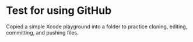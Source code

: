 # Test for using GitHub

Copied a simple Xcode playground into a folder to practice cloning, editing, committing, and pushing files.